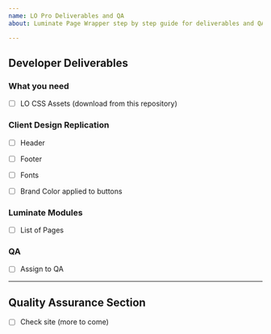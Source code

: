 ```yaml
---
name: LO Pro Deliverables and QA
about: Luminate Page Wrapper step by step guide for deliverables and QA

---
```


## Developer Deliverables

### What you need
- [ ] LO CSS Assets (download from this repository)

### Client Design Replication
- [ ] Header
- [ ] Footer
- [ ] Fonts
- [ ] Brand Color applied to buttons


### Luminate Modules
- [ ] List of Pages

### QA
- [ ] Assign to QA 
---

## Quality Assurance Section
- [ ] Check site (more to come)
